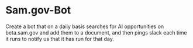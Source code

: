 # Sam.gov-Bot
Create a bot that on a daily basis searches for AI opportunities on beta.sam.gov and add them to a document, and then pings slack each time it runs to notify us that it has run for that day.
